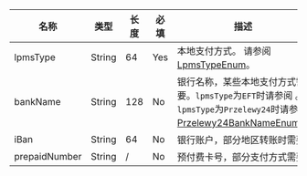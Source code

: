 [//]: # (### LpmsInfo)

<div class="custom-table bordered-table">


| 名称            | 类型     | 长度  | 必填  | 描述                                                                                                                                                                                                                                                                                                                                                                                |
|---------------|--------|-----|-----|-----------------------------------------------------------------------------------------------------------------------------------------------------------------------------------------------------------------------------------------------------------------------------------------------------------------------------------------------------------------------------------|
| lpmsType      | String | 64  | Yes | 本地支付方式。 请参阅 [LpmsTypeEnum](./enums#lpmstypeenum)。                                                                                                                                                                                                                                                                                                                                 |
| bankName      | String | 128 | No  | 银行名称，某些本地支付方式需要。`lpmsType`为`EFT`时请参阅    <CustomPopover title="EFTBankNameEnum" width="auto" reference="EFTBankNameEnum" link="/apis/enums.html#eftbanknameenum" >  <CustomTable :data="EFTBankNameEnum.data" :columns="EFTBankNameEnum.columns"></CustomTable> </CustomPopover>      。 <br/>`lpmsType`为`Przelewy24`时请参阅 [Przelewy24BankNameEnum](./enums#przelewy24banknameenum)。 |
| iBan          | String | 64  | No  | 银行账户，部分地区转账时需要                                                                                                                                                                                                                                                                                                                                                                    |
| prepaidNumber | String | /   | No  | 预付费卡号，部分支付方式需要                                                                                                                                                                                                                                                                                                                                                                    |

</div>